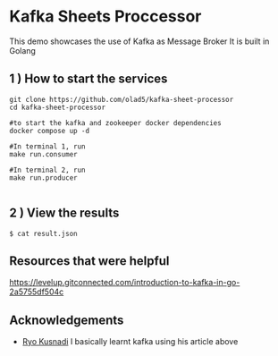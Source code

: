 
# Kafka Sheets Proccessor

This demo showcases the use of Kafka as Message Broker 
It is built in Golang 




## 1 ) How to start the services
```
git clone https://github.com/olad5/kafka-sheet-processor
cd kafka-sheet-processor

#to start the kafka and zookeeper docker dependencies
docker compose up -d 

#In terminal 1, run
make run.consumer

#In terminal 2, run
make run.producer


```

## 2 ) View the results

```
$ cat result.json
```





##  Resources that were helpful 
https://levelup.gitconnected.com/introduction-to-kafka-in-go-2a5755df504c



## Acknowledgements
- [Ryo Kusnadi](https://medium.com/@ryokusnadi_20) I basically learnt kafka using his article above

